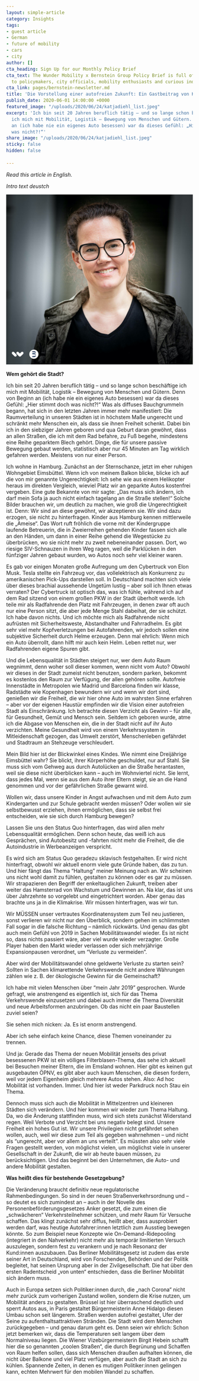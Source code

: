 ```yaml
---
layout: simple-article
category: Insights
tags:
- guest article
- German
- future of mobility
- cars
- city
author: []
cta_heading: Sign Up for our Monthly Policy Brief
cta_text: The Wunder Mobility x Bernstein Group Policy Brief is full of articles relevant
  to policymakers, city officials, mobility enthusiasts and curious industry followers.
cta_link: pages/bernstein-newsletter.md
title: 'Die Vorstellung einer autofreien Zukunft: Ein Gastbeitrag von Katja Diehl'
publish_date: 2020-06-01 14:00:00 +0000
featured_image: "/uploads/2020/06/24/katjadiehl_list.jpeg"
excerpt: 'Ich bin seit 20 Jahren beruflich tätig – und so lange schon beschäftige
  ich mich mit Mobilität, Logistik – Bewegung von Menschen und Gütern. Denn von Beginn
  an (ich habe nie ein eigenes Auto besessen) war da dieses Gefühl: „Hier stimmt doch
  was nicht?!“'
share_image: "/uploads/2020/06/24/katjadiehl_list.jpeg"
sticky: false
hidden: false

---
```

_Read this article in English._

_Intro text deustch_

![](/uploads/2020/06/24/katjadiehl_body.jpg)

**Wem gehört die Stadt?**

Ich bin seit 20 Jahren beruflich tätig – und so lange schon beschäftige ich mich mit Mobilität, Logistik – Bewegung von Menschen und Gütern. Denn von Beginn an (ich habe nie ein eigenes Auto besessen) war da dieses Gefühl: „Hier stimmt doch was nicht?!“ Was als diffuses Bauchgrummeln begann, hat sich in den letzten Jahren immer mehr manifestiert: Die Raumverteilung in unseren Städten ist in höchstem Maße ungerecht und schränkt mehr Menschen ein, als dass sie ihnen Freiheit schenkt. Dabei bin ich in den siebziger Jahren geboren und qua Geburt daran gewöhnt, dass an allen Straßen, die ich mit dem Rad befahre, zu Fuß begehe, mindestens eine Reihe geparktem Blech gehört. Dinge, die für unsere passive Bewegung gebaut werden, statistisch aber nur 45 Minuten am Tag wirklich gefahren werden. Meistens von nur einer Person.

Ich wohne in Hamburg. Zunächst an der Sternschanze, jetzt im eher ruhigen Wohngebiet Eimsbüttel. Wenn ich von meinem Balkon blicke, blicke ich auf die von mir genannte Ungerechtigkeit: Ich sehe wie aus einem Helikopter heraus im direkten Vergleich, wieviel Platz wir an geparkte Autos kostenfrei vergeben. Eine gute Bekannte von mir sagte: „Das muss sich ändern, ich darf mein Sofa ja auch nicht einfach tagelang an die Straße stellen!“ Solche Bilder brauchen wir, um deutlich zu machen, wie groß die Ungerechtigkeit ist. Denn: Wir sind an diese gewöhnt, wir akzeptieren sie. Wir sind dazu erzogen, sie nicht zu hinterfragen. Kinder aus Hamburg kennen mittlerweile die „Ameise“. Das Wort ruft fröhlich die vorne mit der Kindergruppe laufende Betreuerin, die in Zweierreihen gehenden Kinder fassen sich alle an den Händen, um dann in einer Reihe gehend die Wegestücke zu überbrücken, wo sie nicht mehr zu zweit nebeneinander passen. Dort, wo riesige SIV-Schnauzen in ihren Weg ragen, weil die Parklücken in den fünfziger Jahren gebaut wurden, wo Autos noch sehr viel kleiner waren.

Es gab vor einigen Monaten große Aufregung um den Cybertruck von Elon Musk. Tesla stellte ein Fahrzeug vor, das vollelektrisch als Konkurrenz zu amerikanischen Pick-Ups darstellen soll. In Deutschland machten sich viele über dieses brachial aussehende Ungetüm lustig – aber soll ich Ihnen etwas verraten? Der Cybertruck ist optisch das, was ich fühle, während ich auf dem Rad sitzend von einem großen PKW in der Stadt überholt werde. Ich teile mir als Radfahrende den Platz mit Fahrzeugen, in denen zwar oft auch nur eine Person sitzt, die aber jede Menge Stahl dabeihat, der sie schützt. Ich habe davon nichts. Und ich möchte mich als Radfahrende nicht aufrüsten mit Sicherheitsweste, Abstandhalter und Fahrradhelm. Es gibt sehr viel mehr Kopfverletzungen bei Autofahrenden, wir jedoch sollen eine subjektive Sicherheit durch Helme erzeugen. Denn mal ehrlich: Wenn mich ein Auto überrollt, dann hilft mir auch kein Helm. Leben rettet nur, wer Radfahrenden eigene Spuren gibt.

Und die Lebensqualität in Städten steigert nur, wer dem Auto Raum wegnimmt, denn woher soll dieser kommen, wenn nicht vom Auto? Obwohl wir dieses in der Stadt zumeist nicht benutzen, sondern parken, bekommt es kostenlos den Raum zur Verfügung, der allen gehören sollte. Autofreie Innenstädte in Metropolen wie Madrid und Barcelona finden wir klasse, Radstädte wie Kopenhagen bewundern wir und wenn wir dort sind, genießen wir die Freiheit, die wir hier ohne Auto im wahrsten Sinne erfahren – aber vor der eigenen Haustür empfinden wir die Vision einer autofreien Stadt als Einschränkung. Ich betrachte diesen Verzicht als Gewinn – für alle, für Gesundheit, Gemüt und Mensch sein. Seitdem ich geboren wurde, atme ich die Abgase von Menschen ein, die in der Stadt nicht auf ihr Auto verzichten. Meine Gesundheit wird von einem Verkehrssystem in Mitleidenschaft gezogen, das Umwelt zerstört, Menschenleben gefährdet und Stadtraum an Stehzeuge verschleudert.

Mein Bild hier ist der Blickwinkel eines Kindes. Wie nimmt eine Dreijährige Eimsbüttel wahr? Sie blickt, ihrer Körperhöhe geschuldet, nur auf Stahl. Sie muss sich vom Gehweg aus durch Autolücken an die Straße herantasten, weil sie diese nicht überblicken kann – auch im Wohnviertel nicht. Sie lernt, dass jedes Mal, wenn sie aus dem Auto ihrer Eltern steigt, sie an die Hand genommen und vor der gefährlichen Straße gewarnt wird.

Wollen wir, dass unsere Kinder in Angst aufwachsen und mit dem Auto zum Kindergarten und zur Schule gebracht werden müssen? Oder wollen wir sie selbstbewusst erziehen, ihnen ermöglichen, dass sie selbst frei entscheiden, wie sie sich durch Hamburg bewegen?

Lassen Sie uns den Status Quo hinterfragen, das wird allen mehr Lebensqualität ermöglichen. Denn schon heute, das weiß ich aus Gesprächen, sind Autobesitz und -fahrten nicht mehr die Freiheit, die die Autoindustrie in Werbeanzeigen verspricht.

Es wird sich am Status Quo geradezu sklavisch festgehalten. Er wird nicht hinterfragt, obwohl wir aktuell enorm viele gute Gründe haben, das zu tun. Und hier fängt das Thema “Haltung” meiner Meinung nach an. Wir scheinen uns nicht wohl damit zu fühlen, gestalten zu können oder es gar zu müssen. Wir strapazieren den Begriff der enkeltauglichen Zukunft, treiben aber weiter das Hamsterrad von Wachstum und Gewinnen an. Na klar, das ist uns über Jahrzehnte so vorgelebt und eingetrichtert worden. Aber genau das brachte uns ja in die Klimakrise. Wir müssen hinterfragen, was wir tun.

Wir MÜSSEN unser vertrautes Koordinatensystem zum Teil neu justieren, sonst verlieren wir nicht nur den Überblick, sondern gehen im schlimmsten Fall sogar in die falsche Richtung – nämlich rückwärts. Und genau das gibt auch mein Gefühl von 2019 in Sachen Mobilitätswandel wieder. Es ist nicht so, dass nichts passiert wäre, aber viel wurde wieder verzagter. Große Player haben den Markt wieder verlassen oder sich mehrjährige Expansionpausen verordnet, um “Verluste zu vermeiden”.

Aber wird der Mobilitätswandel ohne geldwerte Verluste zu starten sein? Sollten in Sachen klimarettende Verkehrswende nicht andere Währungen zählen wie z. B. der ökologische Gewinn für die Gemeinschaft?

Ich habe mit vielen Menschen über “mein Jahr 2019” gesprochen. Wurde gefragt, wie anstrengend es eigentlich ist, sich für das Thema Verkehrswende einzusetzen und dabei auch immer die Thema Diversität und neue Arbeitsformen anzubringen. Ob das nicht ein paar Baustellen zuviel seien?

Sie sehen mich nicken: Ja. Es ist enorm anstrengend.

Aber ich sehe einfach keine Chance, diese Themen voneinander zu trennen.

Und ja: Gerade das Thema der neuen Mobilität jenseits des privat besessenen PKW ist ein völliges Filterblasen-Thema, das sehe ich aktuell bei Besuchen meiner Eltern, die im Emsland wohnen. Hier gibt es keinen gut ausgebauten ÖPNV, es gibt aber auch kaum Menschen, die diesen fordern, weil vor jedem Eigenheim gleich mehrere Autos stehen. Also: Ad hoc Mobilität ist vorhanden. Immer. Und hier ist weder Parkdruck noch Stau ein Thema.

Dennoch muss sich auch die Mobilität in Mittelzentren und kleineren Städten sich verändern. Und hier kommen wir wieder zum Thema Haltung. Da, wo die Änderung stattfinden muss, wird sich stets zunächst Widerstand regen. Weil Verbote und Verzicht bei uns negativ belegt sind. Unsere Freiheit ein hohes Gut ist. Wir unsere Privilegien nicht gefährdet sehen wollen, auch, weil wir diese zum Teil als gegeben wahrnehmen – und nicht als “ungerecht, aber vor allem an uns verteilt”. Es müssten also sehr viele Fragen gestellt werden, von möglichst vielen, um möglichst viele in unserer Gesellschaft in der Zukunft, die wir ab heute bauen müssen, zu berücksichtigen. Und das beginnt bei den Unternehmen, die Auto- und andere Mobilität gestalten.

**Was heißt dies für bestehende Gesetzgebung?**

Die Veränderung braucht definitiv neue regulatorische Rahmenbedingungen. So sind in der neuen Straßenverkehrsordnung und – so deutet es sich zumindest an – auch in der Novelle des Personenbeförderungsgesetzes Anker gesetzt, die zum einen die „schwächeren“ Verkehrsteilnehmer schützen, und mehr Raum für Versuche schaffen. Das klingt zunächst sehr diffus, heißt aber, dass ausprobiert werden darf, was heutige Autofahrer:innen letztlich zum Ausstieg bewegen könnte. So zum Beispiel neue Konzepte wie On-Demand-Ridepooling (integriert in den Nahverkehr) nicht mehr als temporär limitierten Versuch auszulegen, sondern fest zu verankern und je nach Resonanz der Kund:innen auszubauen. Das Berliner Mobilitätsgesetz ist zudem das erste seiner Art in Deutschland, wird von Forschenden, Behörden und der Politik begleitet, hat seinen Ursprung aber in der Zivilgesellschaft. Die hat über den ersten Radentscheid „von unten“ entschieden, dass die Berliner Mobilität sich ändern muss.

Auch in Europa setzen sich Politiker:innen durch, die „nach Corona“ nicht mehr zurück zum vorherigen Zustand wollen, sondern die Krise nutzen, um Mobilität anders zu gestalten. Brüssel ist hier überraschend deutlich und sperrt Autos aus, in Paris gestaltet Bürgermeisterin Anne Hidalgo diesen Umbau schon seit längerem. Straßen werden autofrei gestaltet, Ufer der Seine zu aufenthaltsattraktiven Stränden. Die Stadt wird dem Menschen zurückgegeben – und genau darum geht es. Denn seien wir ehrlich: Schon jetzt bemerken wir, dass die Temperaturen seit langem über dem Normalniveau liegen. Die Wiener Vizebürgermeisterin Birgit Hebein schafft hier die so genannten „coolen Straßen“, die durch Begrünung und Schaffen von Raum helfen sollen, dass sich Menschen draußen aufhalten können, die nicht über Balkone und viel Platz verfügen, aber auch die Stadt an sich zu kühlen. Spannende Zeiten, in denen es mutigen Politiker:innen gelingen kann, echten Mehrwert für den mobilen Wandel zu schaffen.